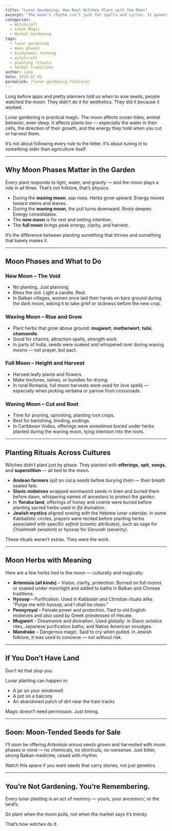 ```yaml
---
title: "Lunar Gardening: How Real Witches Plant with the Moon"
excerpt: "The moon’s rhythm isn’t just for spells and cycles. It governs roots, leaves, and everything in between. Learn how to plant herbs with purpose — guided by phases, not trends."
categories:
  - Witchcraft
  - Lunar Magic
  - Herbal Gardening
tags:
  - lunar gardening
  - moon phases
  - biodynamic farming
  - witchcraft
  - planting rituals
  - herbal traditions
author: Luna
date: 2025-07-02
permalink: /lunar-gardening-folklore/
---
```


Long before apps and pretty planners told us when to sow seeds, people watched the moon. They didn’t do it for aesthetics. They did it because it worked.

Lunar gardening is practical magic. The moon affects ocean tides, animal behavior, even sleep. It affects plants too — especially the water in their cells, the direction of their growth, and the energy they hold when you cut or harvest them.

It’s not about following every rule to the letter. It’s about tuning in to something older than agriculture itself.

---

## Why Moon Phases Matter in the Garden

Every plant responds to light, water, and gravity — and the moon plays a role in all three. That’s not folklore, that’s physics.

- During the **waxing moon**, sap rises. Herbs grow upward. Energy moves toward stems and leaves.
- During the **waning moon**, the pull turns downward. Roots deepen. Energy consolidates.
- The **new moon** is for rest and setting intention.
- The **full moon** brings peak energy, clarity, and harvest.

It’s the difference between planting something that thrives and something that barely makes it.

---

## Moon Phases and What to Do

### New Moon – The Void  
- No planting. Just planning.  
- Bless the soil. Light a candle. Rest.  
- In Balkan villages, women once laid their hands on bare ground during the dark moon, asking it to take grief or sickness before the new crop.

### Waxing Moon – Rise and Grow  
- Plant herbs that grow above ground: **mugwort**, **motherwort**, **tulsi**, **chamomile**.  
- Good for charms, attraction spells, strength work.  
- In parts of India, seeds were soaked and whispered over during waxing moons — not prayer, but pact.

### Full Moon – Height and Harvest  
- Harvest leafy plants and flowers.  
- Make tinctures, salves, or bundles for drying.  
- In rural Romania, full moon harvests were used for love spells — especially when picking verbena or yarrow from crossroads.

### Waning Moon – Cut and Root  
- Time for pruning, uprooting, planting root crops.  
- Best for banishing, binding, endings.  
- In Caribbean Vodou, offerings were sometimes buried under herbs planted during the waning moon, tying intention into the roots.

---

## Planting Rituals Across Cultures

Witches didn’t plant just by phase. They planted with **offerings**, **spit**, **songs**, and **superstition** — all tied to the moon.

- **Andean farmers** spit on coca seeds before burying them — their breath sealed fate.  
- **Slavic midwives** wrapped wormwood seeds in linen and buried them before dawn, whispering names of ancestors to protect the garden.  
- In **Yoruba land**, offerings of honey and cowrie were buried before planting sacred herbs used in *Ifá* divination.  
- **Jewish mystics** aligned sowing with the Hebrew lunar calendar. In some Kabbalistic circles, prayers were recited before planting herbs associated with specific *sefirot* (cosmic attributes), such as sage for *Chokhmah* (wisdom) or hyssop for *Gevurah* (severity).

These rituals weren’t extras. They were the work.

---

## Moon Herbs with Meaning

Here are a few herbs tied to the moon — culturally and magically:

- **Artemisia (all kinds)** – Vision, clarity, protection. Burned on full moons or soaked under moonlight and added to baths in Balkan and Chinese traditions.  
- **Hyssop** – Purification. Used in Kabbalah and Christian rituals alike. “Purge me with hyssop, and I shall be clean.”  
- **Pennyroyal** – Female power and protection. Tied to old English midwives and also used by Greek priestesses of Hecate.  
- **Mugwort** – Dreamwork and divination. Used globally: in Slavic solstice rites, Japanese purification baths, and Native American smudges.  
- **Mandrake** – Dangerous magic. Said to cry when pulled. In Jewish folklore, it was used to conceive — not without risk.

---

## If You Don’t Have Land

Don’t let that stop you.

Lunar planting can happen in:

- A jar on your windowsill  
- A pot on a balcony  
- An abandoned patch of dirt near the train tracks

Magic doesn’t need permission. Just timing.

---

## Soon: Moon-Tended Seeds for Sale

I’ll soon be offering *Artemisia annua* seeds grown and harvested with moon phases in mind — no chemicals, no shortcuts, no nonsense. Just bitter, strong Balkan medicine, raised with rhythm.

Watch this space if you want seeds that carry stories, not just genetics.

---

## You’re Not Gardening. You’re Remembering.

Every lunar planting is an act of memory — yours, your ancestors’, or the land’s.

So plant when the moon pulls, not when the market says it’s trendy.

That’s how witches do it.
